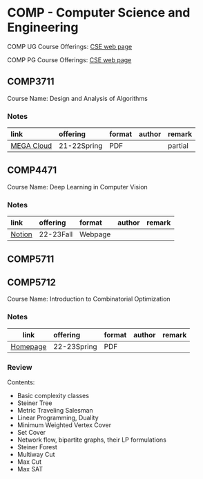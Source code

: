 # COMP -  Computer Science and Engineering

COMP UG Course Offerings: [CSE web page](https://cse.hkust.edu.hk/ug/courses/)

COMP PG Course Offerings: [CSE web page](https://cse.hkust.edu.hk/pg/courses/)

## COMP3711

Course Name: Design and Analysis of Algorithms

### Notes

| link                                                                 | offering    | format   | author   | remark   |
|:---------------------------------------------------------------------|:------------|:---------|:---------|:---------|
| [MEGA Cloud](https://mega.nz/folder/kFBEXSzR#WvMhSagFIPWpOy8YbBDGpQ) | 21-22Spring | PDF      |          | partial  |

## COMP4471

Course Name: Deep Learning in Computer Vision

### Notes

| link                                                                                                               | offering   | format   | author   | remark   |
|:-------------------------------------------------------------------------------------------------------------------|:-----------|:---------|:---------|:---------|
| [Notion](https://www.notion.so/zory233/COMP4471-Deep-Learning-in-Computer-Vision-594bafa8b4c64ddb9982129dcfbd1ebc) | 22-23Fall  | Webpage  |          |          |

## COMP5711

## COMP5712

Course Name: Introduction to Combinatorial Optimization

### Notes

| link | offering | format | author | remark |
| :-: | :- | :- | :- | :- |
| [Homepage](https://ywangmy.student.ust.hk/notes/comp5712.pdf) | 22-23Spring | PDF |  |  |

### Review

Contents:

- Basic complexity classes
- Steiner Tree
- Metric Traveling Salesman
- Linear Programming, Duality
- Minimum Weighted Vertex Cover
- Set Cover
- Network flow, bipartite graphs, their LP formulations
- Steiner Forest
- Multiway Cut
- Max Cut
- Max SAT
